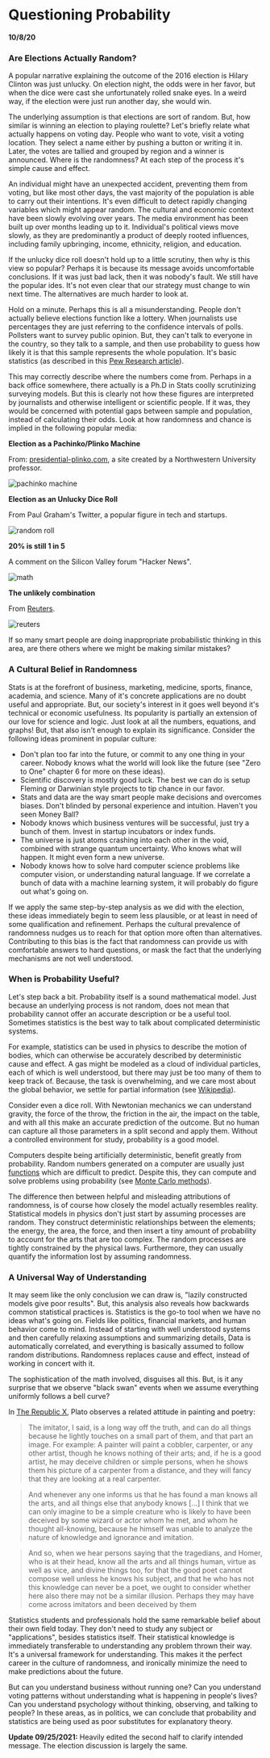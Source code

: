 Questioning Probability
=======================

**10/8/20**

### Are Elections Actually Random?

A popular narrative explaining the outcome of the 2016 election is Hilary Clinton was just unlucky.
On election night, the odds were in her favor,
but when the dice were cast she unfortunately rolled snake eyes.
In a weird way, if the election were just run another day, she would win.

The underlying assumption is that elections are sort of random.
But, how similar is winning an election to playing roulette?
Let's briefly relate what actually happens on voting day.
People who want to vote, visit a voting location.
They select a name either by pushing a button or writing it in.
Later, the votes are tallied and grouped by region and a winner is announced.
Where is the randomness?
At each step of the process it's simple cause and effect.

An individual might have an unexpected accident, preventing them
from voting,
but like most other days,
the vast majority of the population is able to carry out their intentions.
It's even difficult to detect rapidly changing variables
which might appear random.
The cultural and economic context have been slowly evolving over years.
The media environment has been built up over months leading up to it.
Individual's political views move slowly, as 
they are predominantly a product of deeply rooted
influences, including family upbringing, income, ethnicity, religion, and education.

If the unlucky dice roll doesn't hold up to a little scrutiny, then why is this view so popular?
Perhaps it is because its message avoids uncomfortable conclusions.
If it was just bad lack, then
it was nobody's fault.
We still have the popular ides.
It's not even clear that our strategy must change to win next time.
The alternatives are much harder to look at.

Hold on a minute.
Perhaps this is all a misunderstanding.
People don't actually believe elections function like a lottery.
When journalists use percentages they are just referring to the confidence intervals 
of polls.
Pollsters want to survey public opinion.
But, they can't talk to everyone in the country, so they talk to a
sample, and then use probability to guess how likely it is that
this sample represents the whole population.
It's basic statistics (as described in this [Pew Research article][pew-research]).

This may correctly describe where the numbers come from.
Perhaps in a back office somewhere, there actually is a Ph.D
in Stats coolly scrutinizing surveying models.
But this is clearly not how these figures are interpreted
 by journalists and otherwise intelligent or
scientific people.
If it was, they  would be concerned with potential gaps
between sample and population, instead of calculating their odds.
Look at how randomness and chance is implied in the following popular media:

[pew-research]: https://www.pewresearch.org/fact-tank/2016/11/09/why-2016-election-polls-missed-their-mark/

**Election as a Pachinko/Plinko Machine**

From: [presidential-plinko.com](https://presidential-plinko.com/),
a site created by a Northwestern University professor.

![pachinko machine](pachinko.png)

**Election as an Unlucky Dice Roll**

From Paul Graham's Twitter, a popular figure in tech and startups.

![random roll](random_roll.png)


**20% is still 1 in 5**

A comment on the Silicon Valley forum "Hacker News".

![math](math.png)

**The unlikely combination**

From [Reuters](https://www.reuters.com/article/us-usa-election-poll/clinton-has-90-percent-chance-of-winning-reuters-ipsos-states-of-the-nation-idUSKBN1322J1).

![reuters](reuters.png)

If so many smart people are doing inappropriate probabilistic thinking in this area,
are there others where we might be making similar mistakes?

### A Cultural Belief in Randomness

Stats is  at the forefront of business, marketing, medicine, sports, finance, academia, and science.
Many of it's concrete applications are no doubt useful and appropriate.
But, our society's interest in it goes well beyond it's technical or economic usefulness.
Its popularity is partially an extension of our love for science and logic.
Just look at all the numbers, equations, and graphs!
But, that also isn't enough to explain its significance.
Consider the following ideas prominent in popular culture:
 
- Don't plan too far into the future, or commit to any one thing in your career.
  Nobody knows what the world will look like the future (see "Zero to One" chapter 6 for more on these ideas).
- Scientific discovery is mostly good luck.
  The best we can do is setup Fleming or Darwinian style projects
  to tip chance in our favor.
- Stats and data are the way smart people make decisions and overcomes biases.
  Don't blinded by personal experience and intuition. Haven't you seen Money Ball?
- Nobody knows which business ventures will be successful, just try a bunch of them.
  Invest in startup incubators or index funds.
- The universe is just atoms crashing into each other in the void,
  combined with strange quantum uncertainty.
  Who knows what will happen. 
  It might even form a new universe.
- Nobody knows how to solve hard computer science problems like computer vision,
  or understanding natural language.
  If we correlate a bunch of data with a machine learning
  system, it will probably do figure out what's going on. 

If we apply the same step-by-step analysis
as we did with the election, these ideas immediately begin to seem
 less plausible, or at least in need of some qualification and refinement.
Perhaps the cultural prevalence of randomness nudges us to reach for that option more
often than alternatives. 
Contributing to this bias is the fact that randomness can provide us with comfortable answers to hard questions,
or mask the fact that the underlying mechanisms are not well understood.

### When is Probability Useful?

Let's step back a bit.
Probability itself is a sound mathematical model.
Just because an underlying process is not random,
does not mean that probability cannot offer an accurate description
or be a useful tool.
Sometimes statistics is the best way to talk about complicated deterministic systems.

For example, statistics can be used in physics to describe
the motion of bodies, which can otherwise be accurately described
by deterministic cause and effect.
A gas might be modeled as a cloud of individual particles, each 
of which is well understood, but there may just be too many
of them to keep track of.
Because, the task is overwhelming, and we care most about the global behavior,
 we settle for partial information (see [Wikipedia][kinetic-gases]).

[kinetic-gases]: https://en.wikipedia.org/wiki/Kinetic_theory_of_gases

Consider even a dice roll.
With Newtonian mechanics we can understand gravity, the force of the throw, the friction in the air,
the impact on the table, 
and with all this make an accurate prediction of the outcome.
But no human can capture all those parameters in a split second and apply them.
Without a controlled environment for study, probability is a good model.

Computers despite being artificially deterministic, benefit
greatly from probability.
Random numbers generated on a computer are usually just [functions][rng] which are difficult to predict.
Despite this, they can compute and solve problems using probability (see [Monte Carlo methods][monte-carlo]). 

[monte-carlo]: https://en.wikipedia.org/wiki/Monte_Carlo_method
[rng]: https://en.wikipedia.org/wiki/Pseudorandom_number_generator

The difference then between helpful and misleading attributions of randomness,
is of course how closely the model actually resembles reality.
Statistical models in physics don't just start by assuming processes are random.
They construct deterministic relationships between the elements; the energy, the area, the force,
 and then insert a tiny amount of probability to account for the arts that are too complex.
The random processes are tightly constrained by the physical laws.
Furthermore, they can usually quantify the information lost by assuming randomness.

### A Universal Way of Understanding

It may seem like the only conclusion we can draw is,
"lazily constructed models give poor results".
But, this analysis also reveals how backwards common statistical practices is.
Statistics is the go-to tool when we have no ideas what's going on.
Fields like politics, financial markets, and human behavior come to mind.
Instead of starting with well understood systems and then carefully relaxing
assumptions and summarizing details,
Data is automatically correlated,
and everything is basically assumed to follow random distributions.
Randomness replaces cause and effect,
instead of working in concert with it.

The sophistication of the math involved,
disguises all this. 
But, is it any surprise that we observe "black swan" events when we assume
everything uniformly follows a bell curve? 

In [The Republic X][4], Plato observes a related attitude in painting and poetry:

> The imitator, I said, is a long way off the truth, and can do all things because he lightly touches on a small part of them, and that part an image.
> For example: A painter will paint a cobbler, carpenter, or any other artist, though he knows nothing of their arts; and, if he is a good artist, he may deceive children or simple persons, when he shows them his picture of a carpenter from a distance, and they will fancy that they are looking at a real carpenter. 

>  And whenever any one informs us that he has found a man knows all the arts, and all things else that anybody knows [...] I think that we can only imagine to be a simple creature who is likely to have been deceived by some wizard or actor whom he met, and whom he thought all-knowing, because he himself was unable to analyze the nature of knowledge and ignorance and imitation. 

> And so, when we hear persons saying that the tragedians, and Homer, who is at their head, know all the arts and all things human, virtue as well as vice, and divine things too, for that the good poet cannot compose well unless he knows his subject, and that he who has not this knowledge can never be a poet, we ought to consider whether here also there may not be a similar illusion. Perhaps they may have come across imitators and been deceived by them

Statistics students and professionals hold the same remarkable belief about their own field today.
They don't need to study any subject or "applications", besides statistics itself.
Their statistical knowledge is immediately transferable to
understanding any problem thrown their way.
It's a universal framework for understanding.
This makes it the perfect career in the culture of randomness, and ironically
minimize the need to make predictions about the future.

But can you understand business without running one?
Can you understand voting patterns without understanding what
is happening in people's lives?
Can you understand psychology without thinking, observing, and talking to people?
In these areas, as in politics, we can conclude that probability and statistics are being used as poor substitutes
for explanatory theory.

[4]: http://classics.mit.edu/Plato/republic.11.x.html


**Update 09/25/2021:** Heavily edited the second half to clarify intended message. The election discussion is largely the same. 
